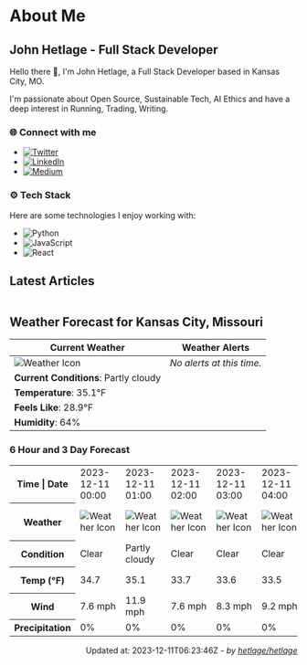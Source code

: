 # About Me

## John Hetlage - Full Stack Developer

Hello there 👋, I'm John Hetlage, a Full Stack Developer based in Kansas City, MO. 

I'm passionate about Open Source, Sustainable Tech, AI Ethics and have a deep interest in Running, Trading, Writing.

### 🌐 Connect with me
- [![Twitter](https://img.shields.io/badge/Twitter-1DA1F2?style=for-the-badge&logo=twitter&logoColor=white)](https://twitter.com/j_hetlage)
- [![LinkedIn](https://img.shields.io/badge/LinkedIn-0077B5?style=for-the-badge&logo=linkedin&logoColor=white)](https://linkedin.com/in/john-hetlage)
- [![Medium](https://img.shields.io/badge/Medium-12100E?style=for-the-badge&logo=medium&logoColor=white)](https://medium.com/@jhetlage)

### ⚙️ Tech Stack
Here are some technologies I enjoy working with:
- ![Python](https://img.shields.io/badge/-Python-05122A?style=flat&logo=Python)
- ![JavaScript](https://img.shields.io/badge/-JavaScript-05122A?style=flat&logo=JavaScript)
- ![React](https://img.shields.io/badge/-React-05122A?style=flat&logo=React)


## Latest Articles

<table>
  <tbody></tbody>
</table>


## Weather Forecast for Kansas City, Missouri

| **Current Weather** | **Weather Alerts** |
|---------------------|--------------------|
| ![Weather Icon](https://cdn.weatherapi.com/weather/64x64/night/116.png) |  _No alerts at this time._  |
| **Current Conditions**: Partly cloudy |  | 
| **Temperature**: 35.1°F |  |
| **Feels Like**: 28.9°F |  |
| **Humidity**: 64% | |

### 6 Hour and 3 Day Forecast

<table>
  <tbody>  
    <tr><th>Time | Date</th><td>2023-12-11 00:00</td><td>2023-12-11 01:00</td><td>2023-12-11 02:00</td><td>2023-12-11 03:00</td><td>2023-12-11 04:00</td><td>2023-12-11 05:00</td><td>2023-12-11</td><td>2023-12-12</td><td>2023-12-13</td></tr>
    <tr><th>Weather</th><td><img src="https://cdn.weatherapi.com/weather/64x64/night/113.png" alt="Weather Icon"></td><td><img src="https://cdn.weatherapi.com/weather/64x64/night/116.png" alt="Weather Icon"></td><td><img src="https://cdn.weatherapi.com/weather/64x64/night/113.png" alt="Weather Icon"></td><td><img src="https://cdn.weatherapi.com/weather/64x64/night/113.png" alt="Weather Icon"></td><td><img src="https://cdn.weatherapi.com/weather/64x64/night/113.png" alt="Weather Icon"></td><td><img src="https://cdn.weatherapi.com/weather/64x64/night/113.png" alt="Weather Icon"></td>
    <td><img src="https://cdn.weatherapi.com/weather/64x64/day/113.png" alt="Weather Icons"</td><td><img src="https://cdn.weatherapi.com/weather/64x64/day/116.png" alt="Weather Icons"</td><td><img src="https://cdn.weatherapi.com/weather/64x64/day/122.png" alt="Weather Icons"</td></tr>
    <tr><th>Condition</th><td>Clear</td><td>Partly cloudy</td><td>Clear</td><td>Clear</td><td>Clear</td><td>Clear</td>
    <td>Sunny</td><td>Partly cloudy</td><td>Overcast</td></tr>
    <tr><th>Temp (°F)</th><td>34.7</td><td>35.1</td><td>33.7</td><td>33.6</td><td>33.5</td><td>33.0</td>
    <td>48.3° / 30.2°F</td><td>45.5° / 34.2°F</td><td>47.8° / 35.4°F</td></tr>
    <tr><th>Wind</th><td>7.6 mph</td><td>11.9 mph</td><td>7.6 mph</td><td>8.3 mph</td><td>9.2 mph</td><td>9.4 mph</td>
    <td>8.7 mph</td><td>8.5 mph</td><td>8.1 mph</td></tr>
    <tr><th>Precipitation</th><td>0%</td><td>0%</td><td>0%</td><td>0%</td><td>0%</td><td>0%</td>
    <td>0%</td><td>0%</td><td>0%</td></tr>
  </tbody>
</table>

<div align="right">

Updated at: 2023-12-11T06:23:46Z - *by [hetlage/hetlage](https://github.com/hetlage/hetlage)*

</div>


